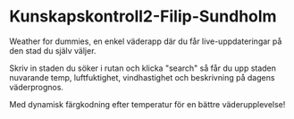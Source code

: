 # Kunskapskontroll2-Filip-Sundholm

Weather for dummies, en enkel väderapp där du får live-uppdateringar på den stad du själv väljer.

Skriv in staden du söker i rutan och klicka "search" så får du upp staden nuvarande temp, luftfuktighet, vindhastighet och beskrivning på dagens väderprognos.

Med dynamisk färgkodning efter temperatur för en bättre väderupplevelse!
